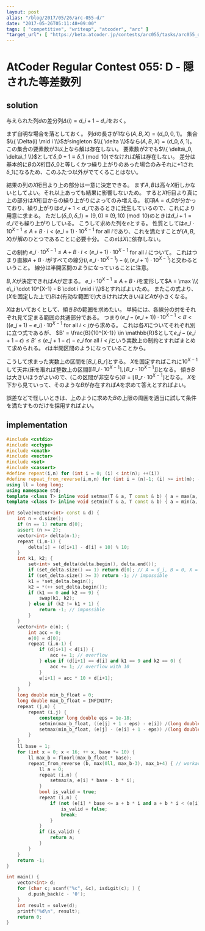 ```yaml
---
layout: post
alias: "/blog/2017/05/26/arc-055-d/"
date: "2017-05-26T05:11:48+09:00"
tags: [ "competitive", "writeup", "atcoder", "arc" ]
"target_url": [ "https://beta.atcoder.jp/contests/arc055/tasks/arc055_d" ]
---
```


# AtCoder Regular Contest 055: D - 隠された等差数列

## solution

与えられた列$d$の差分列$\Delta(i) = d\_{i+1} - d\_i$をおく。

まず自明な場合を落としておく。
列$d$の長さが$1$なら$(A, B, X) = (d\_0, 0, 1)$。
集合$\\{ \Delta(i) \mid i \\}$がsingleton $\\{ \delta \\}$なら$(A, B, X) = (d\_0, \delta, 1)$。
この集合の要素数が$3$以上なら解は存在しない。
要素数が$2$でも$\\{ \delta\_0, \delta\_1 \\}$として$\delta\_0 + 1 \equiv \delta\_1 \pmod{10}$でなければ解は存在しない。
差分は基本的に$B$の$X$桁目$\delta\_0$と等しくかつ繰り上がりのあった場合のみそれに$+1$され$\delta\_1$になるため、このふたつ以外がでてくることはない。

結果の列の$X$桁目より上の部分は一意に決定できる。
まず$A, B$は高々$X$桁しかないとしてよい。それ以上あっても結果に影響しないため。
すると$X$桁目より真に上の部分は$X$桁目からの繰り上がりによってのみ増える。
初項$A = d\_0$が分かっており、繰り上がりは$d\_{i+1} \lt d\_i$であるときに発生しているので、これにより用意に求まる。
ただし$(\delta\_0, \delta\_1) = (9, 0) \equiv (9, 10) \pmod{10}$のときは$d\_{i+1} = d\_i$でも繰り上がりしている。
こうして求めた列を$e$とする。
性質としては$e\_i \cdot 10^{X-1} \le A + B \cdot i \lt (e\_i + 1) \cdot 10^{X-1}$ for all $i$であり、これを満たすことが$(A, B, X)$が解のひとつであることに必要十分。
この$e$は$X$に依存しない。

この制約 $e\_i \cdot 10^{X-1} \le A + B \cdot i \lt (e\_i + 1) \cdot 10^{X-1}$ for all $i$ について。
これはつまり直線$A + B \cdot i$がすべての線分$(i, e\_i \cdot 10^{X-1}) - (i, (e\_i + 1) \cdot 10^{X-1})$と交わるということ。
線分は半開区間のようになっていることに注意。

$B,X$が決定できれば$A$が定まる。
$e\_i \cdot 10^{X-1} \le A + B \cdot i$を変形して$A = \max \\{ e\_i \cdot 10^{X-1} - B \cdot i \mid i \\}$とすればよいため。
またこの式より、($X$を固定した上で)$B$は(有効な範囲で)大きければ大きいほど$A$が小さくなる。

$X$はおいておくとして、傾き$B$の範囲を求めたい。
単純には、各線分の対をそれぞれ見て定まる範囲の共通部分である。
つまり$(e\_j - (e\_i + 1)) \cdot 10^{X-1} \lt B \lt ((e\_j + 1) - e\_i) \cdot 10^{X-1}$ for all $i \lt j$から求める。
これは各$X$についてそれぞれ別に立つ式であるが、
$B' = \frac{B}{10^{X-1}} \in \mathbb{R}$として$e\_j - (e\_i + 1 - \epsilon) \le B' \le (e\_j + 1 - \epsilon) - e\_i$ for all $i \lt j$という実数上の制約とすればまとめて求められる。
$\epsilon$は半開区間のようになっていることから。

こうして求まった実数上の区間を$[B\_l, B\_r]$とする。
$X$を固定すればこれに$10^{X-1}$して天井/床を取れば整数上の区間$[\lceil B\_l \cdot 10^{X-1} \rceil, \lfloor B\_r \cdot 10^{X-1} \rfloor]$となる。
傾き$B$は大きいほうがよいので、(この区間が非空なら)$B = \lfloor B\_r \cdot 10^{X-1} \rfloor$となる。
$X$を下から見ていって、そのような$B$が存在すれば$A$を求めて答えとすればよい。

誤差などで怪しいときは、上のように求めた$B$の上限の周囲を適当に試して条件を満たすものだけを採用すればよい。

## implementation

``` c++
#include <cstdio>
#include <cctype>
#include <cmath>
#include <vector>
#include <set>
#include <cassert>
#define repeat(i,n) for (int i = 0; (i) < int(n); ++(i))
#define repeat_from_reverse(i,m,n) for (int i = (n)-1; (i) >= int(m); --(i))
using ll = long long;
using namespace std;
template <class T> inline void setmax(T & a, T const & b) { a = max(a, b); }
template <class T> inline void setmin(T & a, T const & b) { a = min(a, b); }

int solve(vector<int> const & d) {
    int n = d.size();
    if (n == 1) return d[0];
    assert (n >= 2);
    vector<int> delta(n-1);
    repeat (i,n-1) {
        delta[i] = (d[i+1] - d[i] + 10) % 10;
    }
    int k1, k2; {
        set<int> set_delta(delta.begin(), delta.end());
        if (set_delta.size() == 1) return d[0]; // A = d_i, B = 0, X = 1
        if (set_delta.size() >= 3) return -1; // impossible
        k1 = *set_delta.begin();
        k2 = *(++ set_delta.begin());
        if (k1 == 0 and k2 == 9) {
            swap(k1, k2);
        } else if (k2 != k1 + 1) {
            return -1; // impossible
        }
    }
    vector<int> e(n); {
        int acc = 0;
        e[0] = d[0];
        repeat (i,n-1) {
            if (d[i+1] < d[i]) {
                acc += 1; // overflow
            } else if (d[i+1] == d[i] and k1 == 9 and k2 == 0) {
                acc += 1; // overflow with 10
            }
            e[i+1] = acc * 10 + d[i+1];
        }
    }
    long double min_b_float = 0;
    long double max_b_float = INFINITY;
    repeat (j,n) {
        repeat (i,j) {
            constexpr long double eps = 1e-18;
            setmin(max_b_float, ((e[j] + 1 - eps) - e[i]) /(long double) (j - i));
            setmax(min_b_float, (e[j] - (e[i] + 1 - eps)) /(long double) (j - i));
        }
    }
    ll base = 1;
    for (int x = 0; x < 16; ++ x, base *= 10) {
        ll max_b = floorl(max_b_float * base);
        repeat_from_reverse (b, max(0ll, max_b-3), max_b+4) { // workaround
            ll a = 0;
            repeat (i,n) {
                setmax(a, e[i] * base - b * i);
            }
            bool is_valid = true;
            repeat (i,n) {
                if (not (e[i] * base <= a + b * i and a + b * i < (e[i] + 1) * base)) {
                    is_valid = false;
                    break;
                }
            }
            if (is_valid) {
                return a;
            }
        }
    }
    return -1;
}

int main() {
    vector<int> d;
    for (char c; scanf("%c", &c), isdigit(c); ) {
        d.push_back(c - '0');
    }
    int result = solve(d);
    printf("%d\n", result);
    return 0;
}
```
